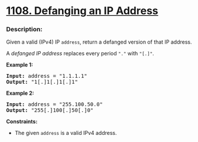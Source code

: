 # [1108. Defanging an IP Address](https://leetcode.com/problems/defanging-an-ip-address/)

### Description:

<div><p>Given a valid (IPv4) IP <code>address</code>, return a defanged version of that IP address.</p>

<p>A <em>defanged&nbsp;IP address</em>&nbsp;replaces every period <code>"."</code> with <code>"[.]"</code>.</p>


<p><strong>Example 1:</strong></p>
<pre><strong>Input:</strong> address = "1.1.1.1"
<strong>Output:</strong> "1[.]1[.]1[.]1"
</pre><p><strong>Example 2:</strong></p>
<pre><strong>Input:</strong> address = "255.100.50.0"
<strong>Output:</strong> "255[.]100[.]50[.]0"
</pre>

<p><strong>Constraints:</strong></p>

<ul>
	<li>The given <code>address</code> is a valid IPv4 address.</li>
</ul></div>